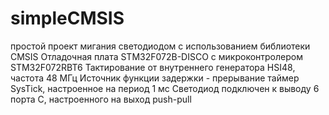 # simpleCMSIS

простой проект мигания светодиодом с использованием библиотеки CMSIS
Отладочная плата STM32F072B-DISCO с микроконтролером STM32F072RBT6
Тактирование от внутреннего генератора HSI48, частота 48 МГц
Источник функции задержки - прерывание таймер SysTick, настроенное на период 1 мс
Светодиод подключен к выводу 6 порта С, настроенного на выход push-pull
